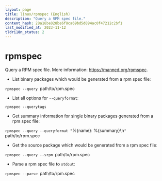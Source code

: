 ```yaml
---
layout: page
title: linux/rpmspec (English)
description: "Query a RPM spec file."
content_hash: 28a18be028be6f8ca69bd5d894ac0f47212c2bf1
last_modified_at: 2023-11-12
tldri18n_status: 2
---
```

# rpmspec

Query a RPM spec file.
More information: <https://manned.org/rpmspec>.

- List binary packages which would be generated from a rpm spec file:

`rpmspec --query `<span class="tldr-var badge badge-pill bg-dark-lm bg-white-dm text-white-lm text-dark-dm font-weight-bold">path/to/rpm.spec</span>

- List all options for `--queryformat`:

`rpmspec --querytags`

- Get summary information for single binary packages generated from a rpm spec file:

`rpmspec --query --queryformat "`<span class="tldr-var badge badge-pill bg-dark-lm bg-white-dm text-white-lm text-dark-dm font-weight-bold">%{name}: %{summary}\n</span>`" `<span class="tldr-var badge badge-pill bg-dark-lm bg-white-dm text-white-lm text-dark-dm font-weight-bold">path/to/rpm.spec</span>

- Get the source package which would be generated from a rpm spec file:

`rpmspec --query --srpm `<span class="tldr-var badge badge-pill bg-dark-lm bg-white-dm text-white-lm text-dark-dm font-weight-bold">path/to/rpm.spec</span>

- Parse a rpm spec file to `stdout`:

`rpmspec --parse `<span class="tldr-var badge badge-pill bg-dark-lm bg-white-dm text-white-lm text-dark-dm font-weight-bold">path/to/rpm.spec</span>
